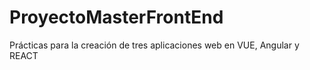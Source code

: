 # ProyectoMasterFrontEnd
Prácticas para la creación de tres aplicaciones web en VUE, Angular y REACT
